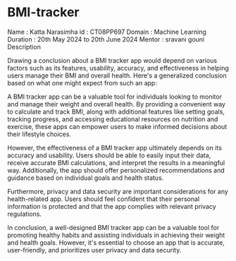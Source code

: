 # BMI-tracker
Name : Katta Narasimha
id : CT08PP697
Domain : Machine Learning
Duration : 20th May 2024 to 20th June 2024
Mentor : sravani gouni
Description 

Drawing a conclusion about a BMI tracker app would depend on various factors such as its features, usability, accuracy, and effectiveness in helping users manage their BMI and overall health. Here's a generalized conclusion based on what one might expect from such an app:

A BMI tracker app can be a valuable tool for individuals looking to monitor and manage their weight and overall health. By providing a convenient way to calculate and track BMI, along with additional features like setting goals, tracking progress, and accessing educational resources on nutrition and exercise, these apps can empower users to make informed decisions about their lifestyle choices.

However, the effectiveness of a BMI tracker app ultimately depends on its accuracy and usability. Users should be able to easily input their data, receive accurate BMI calculations, and interpret the results in a meaningful way. Additionally, the app should offer personalized recommendations and guidance based on individual goals and health status.

Furthermore, privacy and data security are important considerations for any health-related app. Users should feel confident that their personal information is protected and that the app complies with relevant privacy regulations.

In conclusion, a well-designed BMI tracker app can be a valuable tool for promoting healthy habits and assisting individuals in achieving their weight and health goals. However, it's essential to choose an app that is accurate, user-friendly, and prioritizes user privacy and data security.

